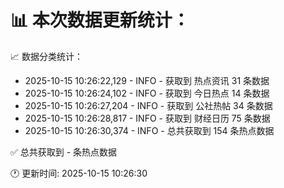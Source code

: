 📊 本次数据更新统计：
==========================

📈 数据分类统计：
- 2025-10-15 10:26:22,129 - INFO - 获取到 热点资讯 31 条数据
- 2025-10-15 10:26:24,102 - INFO - 获取到 今日热点 14 条数据
- 2025-10-15 10:26:27,204 - INFO - 获取到 公社热帖 34 条数据
- 2025-10-15 10:26:28,817 - INFO - 获取到 财经日历 75 条数据
- 2025-10-15 10:26:30,374 - INFO - 总共获取到 154 条热点数据

✅ 总共获取到 - 条热点数据

🕐 更新时间: 2025-10-15 10:26:30
